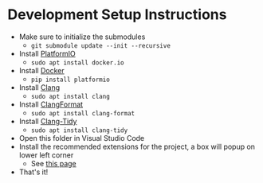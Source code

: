 # Development Setup Instructions

- Make sure to initialize the submodules
  - `git submodule update --init --recursive`
- Install [PlatformIO](https://pypi.org/project/platformio/)
  - `sudo apt install docker.io`
- Install [Docker](https://pypi.org/project/platformio/)
  - `pip install platformio`
- Install [Clang](https://clang.llvm.org/)
  - `sudo apt install clang`
- Install [ClangFormat](https://clang.llvm.org/docs/ClangFormat.html)
  - `sudo apt install clang-format` 
- Install [Clang-Tidy](https://clang.llvm.org/extra/clang-tidy/)
  - `sudo apt install clang-tidy`
- Open this folder in Visual Studio Code
- Install the recommended extensions for the project, a box will popup on lower left corner
  - See [this page](https://code.visualstudio.com/docs/editor/extension-gallery#_workspace-recommended-extensions)
- That's it!
